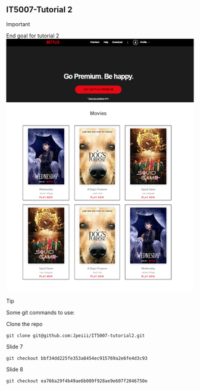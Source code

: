 ## IT5007-Tutorial 2

> [!IMPORTANT]
> End goal for tutorial 2
![Screenshot of the homepage](assets/home-page-screenshot.png)


> [!TIP]
> Some git commands to use:

Clone the repo
```
git clone git@github.com:Jpeiii/IT5007-tutorial2.git

```
Slide 7
```
git checkout bbf34dd225fe353a8454ec915769a2e6fe4d3c93

```

Slide 8
```
git checkout ea766a29f4b49ae6b089f928ae9e607f2046750e

```

